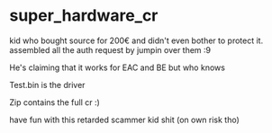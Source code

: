 # super_hardware_cr


kid who bought source for 200€ and didn't even bother to protect it. assembled all the auth request by jumpin over them :9

He's claiming that it works for EAC and BE but who knows

Test.bin is the driver

Zip contains the full cr :)

have fun with this retarded scammer kid shit (on own risk tho)
